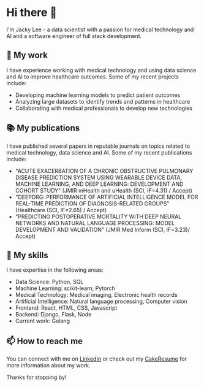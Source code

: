 # Hi there 👋

I'm Jacky Lee - a data scientist with a passion for medical technology and AI and a software engineer of full stack development.

## 🔭 My work

I have experience working with medical technology and using data science and AI to improve healthcare outcomes. Some of my recent projects include:

- Developing machine learning models to predict patient outcomes
- Analyzing large datasets to identify trends and patterns in healthcare
- Collaborating with medical professionals to develop new technologies

## 📚 My publications

I have published several papers in reputable journals on topics related to medical technology, data science and AI. Some of my recent publications include:

- "ACUTE EXACERBATION OF A CHRONIC OBSTRUCTIVE PULMONARY DISEASE PREDICTION SYSTEM USING WEARABLE DEVICE DATA, MACHINE LEARNING, AND DEEP LEARNING: DEVELOPMENT AND COHORT STUDY" (JMIR mHealth and uHealth (SCI, IF=4.31) / Accept)
- "DEEPDRG: PERFORMANCE OF ARTIFICIAL INTELLIGENCE MODEL FOR REAL-TIME PREDICTION OF DIAGNOSIS-RELATED GROUPS" (Healthcare (SCI, IF=2.65) / Accept)
- "PREDICTING POSTOPERATIVE MORTALITY WITH DEEP NEURAL NETWORKS AND NATURAL LANGUAGE PROCESSING: MODEL DEVELOPMENT AND VALIDATION" (JMIR Med Inform (SCI, IF=3.23)/ Accept)

## 🌱 My skills

I have expertise in the following areas:

- Data Science: Python, SQL
- Machine Learning: scikit-learn, Pytorch
- Medical Technology: Medical imaging, Electronic health records
- Artificial Intelligence: Natural language processing, Computer vision
- Frontend: React, HTML, CSS, Javascript
- Backend: Django, Flask, Node
- Current work: Golang

## 📫 How to reach me

You can connect with me on [LinkedIn](https://www.linkedin.com/in/%E5%9C%8B%E5%BC%98-%E6%9D%8E-4792a410b/) or check out my [CakeResume](https://www.cakeresume.com/jacky850628) for more information about my work.

Thanks for stopping by!
